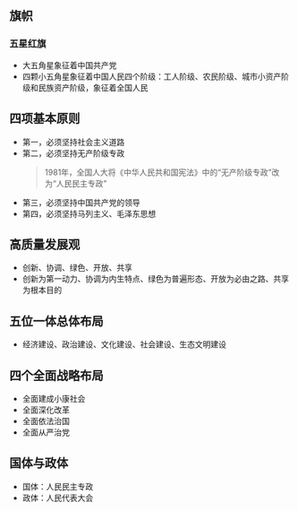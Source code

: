 ## 旗帜
### 五星红旗
* 大五角星象征着中国共产党
* 四颗小五角星象征着中国人民四个阶级：工人阶级、农民阶级、城市小资产阶级和民族资产阶级，象征着全国人民

## 四项基本原则
* 第一，必须坚持社会主义道路
* 第二，必须坚持无产阶级专政
  > 1981年，全国人大将《中华人民共和国宪法》中的“无产阶级专政”改为“人民民主专政”
* 第三，必须坚持中国共产党的领导
* 第四，必须坚持马列主义、毛泽东思想

## 高质量发展观
* 创新、协调、绿色、开放、共享
* 创新为第一动力、协调为内生特点、绿色为普遍形态、开放为必由之路、共享为根本目的

## 五位一体总体布局
* 经济建设、政治建设、文化建设、社会建设、生态文明建设

## 四个全面战略布局
* 全面建成小康社会
* 全面深化改革
* 全面依法治国
* 全面从严治党

## 国体与政体
* 国体：人民民主专政
* 政体：人民代表大会
